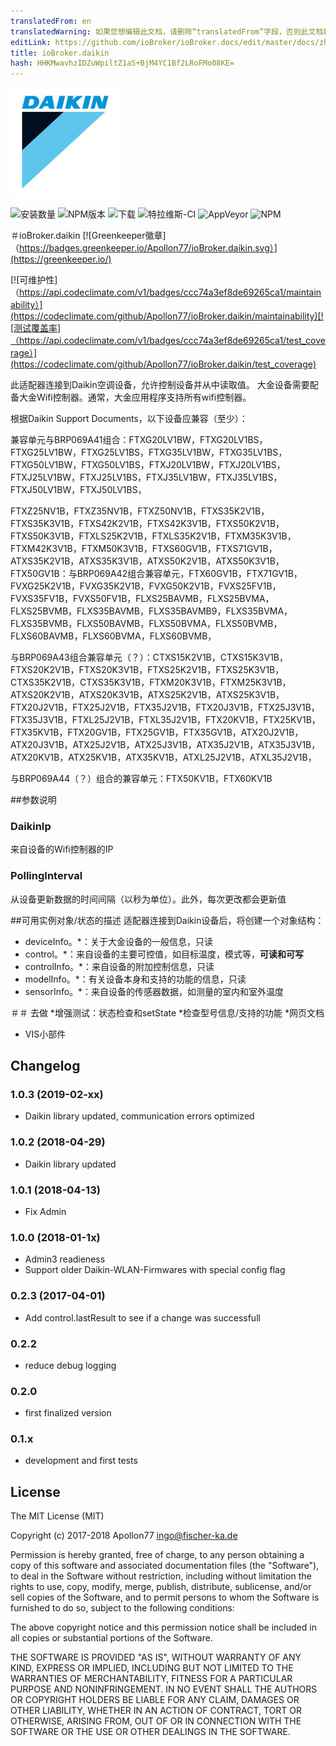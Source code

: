 ```yaml
---
translatedFrom: en
translatedWarning: 如果您想编辑此文档，请删除“translatedFrom”字段，否则此文档将再次自动翻译
editLink: https://github.com/ioBroker/ioBroker.docs/edit/master/docs/zh-cn/adapterref/iobroker.daikin/README.md
title: ioBroker.daikin
hash: HHKMwavhzIDZuWpiltZ1aS+BjM4YC1Bf2LRoFMo08KE=
---
```

![商标](../../../en/adapterref/iobroker.daikin/admin/daikin.jpg)

![安装数量](http://iobroker.live/badges/daikin-stable.svg)
![NPM版本](http://img.shields.io/npm/v/iobroker.daikin.svg)
![下载](https://img.shields.io/npm/dm/iobroker.daikin.svg)
![特拉维斯-CI](http://img.shields.io/travis/Apollon77/ioBroker.daikin/master.svg)
![AppVeyor](https://ci.appveyor.com/api/projects/status/github/Apollon77/ioBroker.daikin?branch=master&svg=true)
![NPM](https://nodei.co/npm/iobroker.daikin.png?downloads=true)

＃ioBroker.daikin
[![Greenkeeper徽章]（https://badges.greenkeeper.io/Apollon77/ioBroker.daikin.svg）](https://greenkeeper.io/)

[![可维护性]（https://api.codeclimate.com/v1/badges/ccc74a3ef8de69265ca1/maintainability）](https://codeclimate.com/github/Apollon77/ioBroker.daikin/maintainability)[![测试覆盖率]（https://api.codeclimate.com/v1/badges/ccc74a3ef8de69265ca1/test_coverage）](https://codeclimate.com/github/Apollon77/ioBroker.daikin/test_coverage)

此适配器连接到Daikin空调设备，允许控制设备并从中读取值。
大金设备需要配备大金Wifi控制器。通常，大金应用程序支持所有wifi控制器。

根据Daikin Support Documents，以下设备应兼容（至少）：

兼容单元与BRP069A41组合：FTXG20LV1BW，FTXG20LV1BS，FTXG25LV1BW，FTXG25LV1BS，FTXG35LV1BW，FTXG35LV1BS，FTXG50LV1BW，FTXG50LV1BS，FTXJ20LV1BW，FTXJ20LV1BS，FTXJ25LV1BW，FTXJ25LV1BS，FTXJ35LV1BW，FTXJ35LV1BS，FTXJ50LV1BW，FTXJ50LV1BS，

FTXZ25NV1B，FTXZ35NV1B，FTXZ50NV1B，FTXS35K2V1B，FTXS35K3V1B，FTXS42K2V1B，FTXS42K3V1B，FTXS50K2V1B，FTXS50K3V1B，FTXLS25K2V1B，FTXLS35K2V1B，FTXM35K3V1B，FTXM42K3V1B，FTXM50K3V1B，FTXS60GV1B，FTXS71GV1B，ATXS35K2V1B，ATXS35K3V1B，ATXS50K2V1B，ATXS50K3V1B，FTX50GV1B：与BRP069A42组合兼容单元，FTX60GV1B，FTX71GV1B，FVXG25K2V1B，FVXG35K2V1B，FVXG50K2V1B，FVXS25FV1B，FVXS35FV1B，FVXS50FV1B，FLXS25BAVMB，FLXS25BVMA，FLXS25BVMB，FLXS35BAVMB，FLXS35BAVMB9，FLXS35BVMA，FLXS35BVMB，FLXS50BAVMB，FLXS50BVMA，FLXS50BVMB，FLXS60BAVMB，FLXS60BVMA，FLXS60BVMB，

与BRP069A43组合兼容单元（？）：CTXS15K2V1B，CTXS15K3V1B，FTXS20K2V1B，FTXS20K3V1B，FTXS25K2V1B，FTXS25K3V1B，CTXS35K2V1B，CTXS35K3V1B，FTXM20K3V1B，FTXM25K3V1B，ATXS20K2V1B，ATXS20K3V1B，ATXS25K2V1B，ATXS25K3V1B，FTX20J2V1B，FTX25J2V1B，FTX35J2V1B，FTX20J3V1B，FTX25J3V1B， FTX35J3V1B，FTXL25J2V1B，FTXL35J2V1B，FTX20KV1B，FTX25KV1B，FTX35KV1B，FTX20GV1B，FTX25GV1B，FTX35GV1B，ATX20J2V1B，ATX20J3V1B，ATX25J2V1B，ATX25J3V1B，ATX35J2V1B，ATX35J3V1B，ATX20KV1B，ATX25KV1B，ATX35KV1B，ATXL25J2V1B，ATXL35J2V1B，

与BRP069A44（？）组合的兼容单元：FTX50KV1B，FTX60KV1B

##参数说明
### DaikinIp
来自设备的Wifi控制器的IP

### PollingInterval
从设备更新数据的时间间隔（以秒为单位）。此外，每次更改都会更新值

##可用实例对象/状态的描述
适配器连接到Daikin设备后，将创建一个对象结构：

* deviceInfo。*：关于大金设备的一般信息，只读
* control。*：来自设备的主要可控值，如目标温度，模式等，**可读和可写**
* controlInfo。*：来自设备的附加控制信息，只读
* modelInfo。*：有关设备本身和支持的功能的信息，只读
* sensorInfo。*：来自设备的传感器数据，如测量的室内和室外温度

＃＃ 去做
*增强测试：状态检查和setState
*检查型号信息/支持的功能
*网页文档
* VIS小部件

## Changelog

### 1.0.3 (2019-02-xx)
* Daikin library updated, communication errors optimized

### 1.0.2 (2018-04-29)
* Daikin library updated

### 1.0.1 (2018-04-13)
* Fix Admin

### 1.0.0 (2018-01-1x)
* Admin3 readieness
* Support older Daikin-WLAN-Firmwares with special config flag

### 0.2.3 (2017-04-01)
* Add control.lastResult to see if a change was successfull

### 0.2.2
* reduce debug logging

### 0.2.0
* first finalized version

### 0.1.x
* development and first tests

## License

The MIT License (MIT)

Copyright (c) 2017-2018 Apollon77 <ingo@fischer-ka.de>

Permission is hereby granted, free of charge, to any person obtaining a copy
of this software and associated documentation files (the "Software"), to deal
in the Software without restriction, including without limitation the rights
to use, copy, modify, merge, publish, distribute, sublicense, and/or sell
copies of the Software, and to permit persons to whom the Software is
furnished to do so, subject to the following conditions:

The above copyright notice and this permission notice shall be included in all
copies or substantial portions of the Software.

THE SOFTWARE IS PROVIDED "AS IS", WITHOUT WARRANTY OF ANY KIND, EXPRESS OR
IMPLIED, INCLUDING BUT NOT LIMITED TO THE WARRANTIES OF MERCHANTABILITY,
FITNESS FOR A PARTICULAR PURPOSE AND NONINFRINGEMENT. IN NO EVENT SHALL THE
AUTHORS OR COPYRIGHT HOLDERS BE LIABLE FOR ANY CLAIM, DAMAGES OR OTHER
LIABILITY, WHETHER IN AN ACTION OF CONTRACT, TORT OR OTHERWISE, ARISING FROM,
OUT OF OR IN CONNECTION WITH THE SOFTWARE OR THE USE OR OTHER DEALINGS IN THE
SOFTWARE.